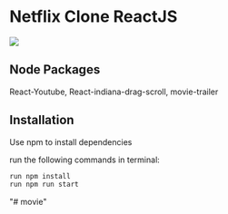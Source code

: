 # Netflix Clone ReactJS

<img src = "netflixgif.gif"/>

## Node Packages

React-Youtube, React-indiana-drag-scroll, movie-trailer

## Installation

Use npm to install dependencies

run the following commands in terminal:

```javascript
run npm install
run npm run start
```
"# movie" 
